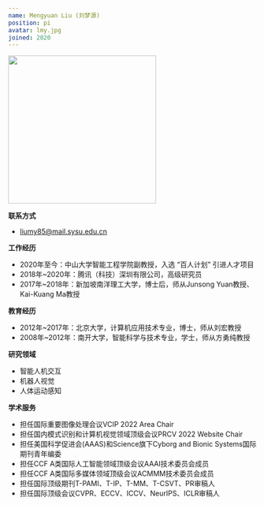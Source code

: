 ```yaml
---
name: Mengyuan Liu (刘梦源)
position: pi
avatar: lmy.jpg
joined: 2020
---
```


<img width="300" src="{{site.baseurl}}/images/people/{{page.avatar}}">

**联系方式**
- liumy85@mail.sysu.edu.cn

**工作经历**
- 2020年至今：中山大学智能工程学院副教授，入选 “百人计划” 引进人才项目
- 2018年~2020年：腾讯（科技）深圳有限公司，高级研究员
- 2017年~2018年：新加坡南洋理工大学，博士后，师从Junsong Yuan教授、Kai-Kuang Ma教授


**教育经历**
- 2012年~2017年：北京大学，计算机应用技术专业，博士，师从刘宏教授
- 2008年~2012年：南开大学，智能科学与技术专业，学士，师从方勇纯教授


**研究领域**
- 智能人机交互
- 机器人视觉
- 人体运动感知


**学术服务**
- 担任国际重要图像处理会议VCIP 2022 Area Chair
- 担任国内模式识别和计算机视觉领域顶级会议PRCV 2022 Website Chair 
- 担任美国科学促进会(AAAS)和Science旗下Cyborg and Bionic Systems国际期刊青年编委
- 担任CCF A类国际人工智能领域顶级会议AAAI技术委员会成员
- 担任CCF A类国际多媒体领域顶级会议ACMMM技术委员会成员
- 担任国际顶级期刊T-PAMI、T-IP、T-MM、T-CSVT、PR审稿人
- 担任国际顶级会议CVPR、ECCV、ICCV、NeurIPS、ICLR审稿人
